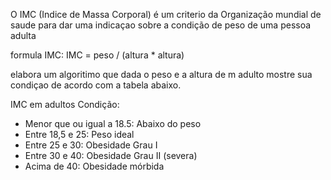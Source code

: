 O IMC (Indice de Massa Corporal) é um criterio da Organização mundial de saude para dar uma indicaçao sobre a condição de peso de uma pessoa adulta

formula IMC:
IMC = peso / (altura * altura)

elabora um algoritimo que dada o peso e a altura de m adulto mostre sua condiçao de acordo com a tabela abaixo.

IMC em adultos Condição:
- Menor que ou igual a 18.5: Abaixo do peso
- Entre 18,5 e 25: Peso ideal
- Entre 25 e 30: Obesidade Grau I
- Entre 30 e 40: Obesidade Grau II (severa)
- Acima de 40: Obesidade mórbida